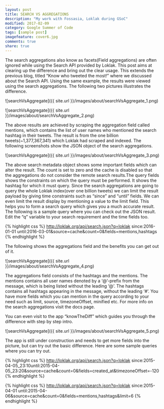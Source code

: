 ```yaml
---
layout: post
title: SEARCH VS AGGREGATIONS
description: "My work with Fossasia, Loklak during GSoC"
modified: 2017-02-09
category: Google Summer of Code
tags: [sample post]
imagefeature: cover6.jpg
comments: true
share: true
---
```


The search aggregations also know as facets(Field aggregations) are often ignored while using the Search API provided by Loklak. This post aims at clearing up the difference and bring out the clear usage. This extends the previous blog, titled “Know who tweeted the most!” where we discussed about the Search API. Using the same example, the results were viewed using the search aggregations. The following two pictures illustrates the difference.

![searchVsAggregate]({{ site.url }}/images/about/searchVsAggregate_1.png)

![searchVsAggregate]({{ site.url }}/images/about/searchVsAggregate_2.png)

The above results are achieved by scraping the aggregation field called mentions, which contains the list of user names who mentioned the search hashtag in their tweets. The result is from the one billion tweets(~1,377,367,341) which Loklak had scraped and indexed. The following screenshots show the JSON object of the search aggregations.

![searchVsAggregate]({{ site.url }}/images/about/searchVsAggregate_3.png)

The above search metadata object shows some important fields which can alter the result. The count is set to zero and the cache is disabled so that the aggregations do not consider the remote search results.The query fields shows the constraints on which the query must be performed. It shows the hashtag for which it must query. Since the search aggregations are going to query the whole Loklak index(over one billion tweets) we can limit the result payload by giving time constraints such as “since” and “until” fields. We can even limit the result display by mentioning a value to the limit field. This helps you to form a search query which gives you a much accurate result. The following is a sample query where you can check out the JSON result. Edit the “q” variable to your search requirement and the time fields too.

{% highlight css %}
http://loklak.org/api/search.json?q=loklak since:2016-01-01 until:2016-03-01&source=cache&count=0&fields=mentions,hashtags
{% endhighlight %}

The following shows the aggregations field and the benefits you can get out of it.

![searchVsAggregate]({{ site.url }}/images/about/searchVsAggregate_4.png)

The aggregations field consists of the hashtags and the mentions. The mentions contains all user names denoted by a ‘@’-prefix from the message, which is being listed without the leading ‘@’. The hashtags contains all hashtags appearing in the message, without the leading ‘#’. You have more fields which you can mention in the query according to your need such as limit, source, timezoneOffset, minified etc. For more info on the search aggregations visit the docs page.

You can even visit to the app “knowTheDiff” which guides you through the difference with step by step intro.

![searchVsAggregate]({{ site.url }}/images/about/searchVsAggregate_5.png)

The app is still under construction and needs to get more fields into the picture, but can try out the basic difference. Here are some sample queries where you can try out.

{% highlight css %}
http://loklak.org/api/search.json?q=loklak since:2015-04-05_23:10until:2015-04-05_23:20&source=cache&count=0&fields=created_at&timezoneOffset=-120
{% endhighlight %}

{% highlight css %}
http://loklak.org/api/search.json?q=loklak since:2015-04-01 until:2015-04-06&source=cache&count=0&fields=mentions,hashtags&limit=6
{% endhighlight %}
